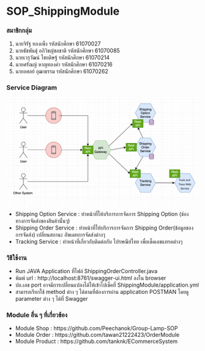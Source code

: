 # SOP_ShippingModule

### สมาชิกกลุ่ม
<ol>
  <li> นายจิรัฐ ทองเพ็ง รหัสนักศึกษา 61070027</li>
  <li> นายธัชพันธุ์ อภิวิชญ์ชลชาติ รหัสนักศึกษา 61070085</li>
  <li> นายเวรุวัฒน์ ไชยดิษฐ์ รหัสนักศึกษา 61070214</li>
  <li> นายศรัณญ์ หาญทองคำ รหัสนักศึกษา 61070216</li>
  <li> นายอศลย์ อุฒาธรรม รหัสนักศึกษา 61070262</li>
</ol>

### Service Diagram
<img src="./serviceDiagram.png">
<ul>
<li>Shipping Option Service : ทำหน้าที่ให้บริการการจัดการ Shipping Option (ช่องทางการจัดส่งของสินค้านั้นๆ)</li>
<li>Shipping Order Service : ทำหน้าที่ให้บริการการจัดการ Shipping Order(ข้อมูลของการจัดส่ง) เปลี่ยนสถานะ อัพเดทการจัดส่งต่างๆ</li>
<li>Tracking Service : ทำหน้าที่เกี่ยวกับติดต่อกับ ไปรษณีย์ไทย เพื่อเช็คเลขแทรคต่างๆ</li>
</ul>

### วิธีใช้งาน
<ul>
<li>Run JAVA Application ที่ไฟล์ ShippingOrderController.java</li>
  <li>พิมพ์ url : http://localhost:8761/swagger-ui.html ลงใน browser</li>
  <li>ปล.เลข port อาจมีการเปลี่ยนแปลงได้ให้เข้าไปเช็คที่ ShippingModule/application.yml</li>
  <li>สามารถเรียกใช้ method ต่าง ๆ ได้ตามที่ต้องการผ่าน application POSTMAN โดยดู parameter ต่าง ๆ ได้ที่ Swagger </li>
</ul>
 
 ### Module อื่น ๆ ที่เกี่ยวข้อง
 <ul>
  <li>Module Shop : https://github.com/Peechanok/Group-Lamp-SOP</li>
   <li>Module Order :  https://github.com/tawan21222423/OrderModule</li>
  <li>Module Product : https://github.com/tanknk/ECommerceSystem</li>
  </ul>

